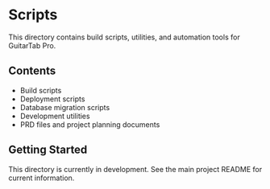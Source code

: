 # Scripts

This directory contains build scripts, utilities, and automation tools for GuitarTab Pro.

## Contents

- Build scripts
- Deployment scripts
- Database migration scripts
- Development utilities
- PRD files and project planning documents

## Getting Started

This directory is currently in development. See the main project README for current information.
